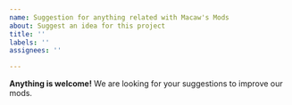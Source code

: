 ```yaml
---
name: Suggestion for anything related with Macaw's Mods
about: Suggest an idea for this project
title: ''
labels: ''
assignees: ''

---
```


**Anything is welcome!**
We are looking for your suggestions to improve our mods.
